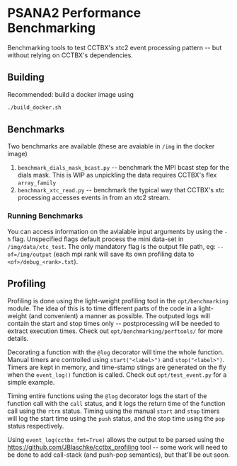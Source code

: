 # PSANA2 Performance Benchmarking

Benchmarking tools to test CCTBX's xtc2 event processing pattern -- but without
relying on CCTBX's dependencies.

## Building

Recommended: build a docker image using
```bash
./build_docker.sh
```

## Benchmarks

Two benchmarks are available (these are avaiable in `/img` in the docker image)

1. `benchmark_dials_mask_bcast.py` -- benchmark the MPI bcast step for the
   dials mask. This is WIP as unpickling the data requires CCTBX's flex
   `array_family`
2. `benchmark_xtc_read.py` -- benchmark the typical way that CCTBX's xtc
   processing accesses events in from an xtc2 stream.


### Running Benchmarks

You can access information on the avialable input arguments by using the `-h`
flag. Unspecified flags default process the mini data-set in
`/img/data/xtc_test`. The only mandatory flag is the output file path, eg:
`--of=/img/output` (each mpi rank will save its own profiling data to
`<of>/debug_<rank>.txt`).


## Profiling

Profiling is done using the light-weight profiling tool in the
`opt/benchmarking` module. The idea of this is to time different parts of the
code in a light-weight (and convenient) a manner as possible. The outputed logs
will contain the start and stop times only -- postprocessing will be needed to
extract execution times. Check out `opt/benchmarking/perftools/` for more
details. 

Decorating a function with the `@log` decorator will time the whole function.
Manual timers are controlled using `start("<label>")` and `stop("<label>")`.
Timers are kept in memory, and time-stamp stings are generated on the fly when
the `event_log()` function is called. Check out `opt/test_event.py` for a
simple example.

Timing entire functions using the `@log` decorator logs the start of the
function call with the `call` status, and it logs the return time of the
function call using the `rtrn` status. Timing using the manual `start` and
`stop` timers will log the start time using the `push` status, and the stop
time using the `pop` status respectively.

Using `event_log(cctbx_fmt=True)` allows the output to be parsed using the
https://github.com/JBlaschke/cctbx_profiling tool -- some work will need to be
done to add call-stack (and push-pop semantics), but that'll be out soon.
